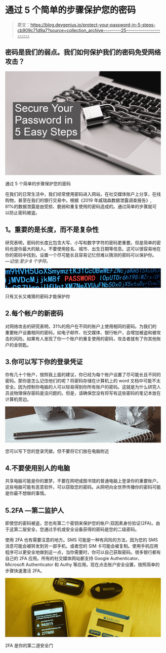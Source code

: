 # 通过 5 个简单的步骤保护您的密码

> 原文：<https://blog.devgenius.io/protect-your-password-in-5-steps-cb909c71d9a7?source=collection_archive---------25----------------------->

## 密码是我们的弱点。我们如何保护我们的密码免受网络攻击？

![](img/13511f5526d5e0eed7d8e1faf71d6fac.png)

通过 5 个简单的步骤保护您的密码

在我们的日常生活中，我们经常使用密码进入网站，在社交媒体账户上分享，在线购物，甚至在我们的银行交易中。根据《2019 年威瑞森数据泄露调查报告》, 81%的数据泄露是由受损、脆弱和重复使用的密码造成的。通过简单的步骤就可以防止密码被盗。

## **1。重要的是长度，而不是复杂性**

研究表明，密码的长度比包含大写、小写和数字字符的密码更重要。但是简单的密码也是你最大的敌人。不要使用姓名、城市、出生日期等信息。这可以很容易地在你的密码中找到。设置一个尽可能长且容易记忆但难以猜测的密码可以保护你。 *—记住:至少 8 个字符。*

![](img/13433fb8dbf41a710b7ece3e4b5d38d9.png)

只有又长又难猜的密码才能保护你

## 2.每个帐户的新密码

对网络攻击的研究表明，31%的用户在不同的账户上使用相同的密码。为我们的重要帐户设置相同的密码，如电子邮件、社交媒体、银行帐户，会增加被盗和被攻击的风险。如果有人发现了你一个账户的重复使用的密码，攻击者就有了你其他账户的金钥匙。

## 3.你可以写下你的登录凭证

你有几十个账户，按照我上面的建议，你已经为每个账户设置了尽可能长且不同的密码。那你是怎么记住他们的呢？将密码存储在计算机上的 word 文档中可能不太安全。因为控制你电脑的人可以轻易得到你所有账户的密码。这就是为什么研究人员说物理保存密码是没问题的。但是，请确保您没有将写有这些密码的笔记本放在计算机旁边。

![](img/9865615468fc4e047d146d4837a5626a.png)

您可以写下您的登录凭据，但不要将它们放在电脑附近

## 4.不要使用别人的电脑

共享电脑可能是你的噩梦。不要在网吧或图书馆的普通电脑上登录你的重要账户。这些电脑可能有恶意软件，可以窃取您的密码。从网吧向全世界传播你的密码可能是你最不想做的事情。

## 5.2FA —第二监护人

即使您的密码被盗，您也有第二个密钥来保护您的帐户:双因素身份验证(2FA)。由于这第二层安全，您通过手机或安全设备获得的密码是您的二级密码。

使用 2FA 也有需要注意的地方。SMS 可能是一种有风险的方法，因为您的 SMS 消息可能会被转发到另一部手机，或者您的 SIM 卡可能会被复制。使用手机应用程序可以更安全地做到这一点，当你需要时，你可以自己获取密码。很多银行都有自己的 2FA 应用。所有的社交媒体网站都支持 Google Authenticator、Microsoft Authenticator 和 Authy 等应用。现在点击账户安全设置，按照简单的步骤快速激活 2FA。

![](img/cdbaaf1e091e52fc534dcaf9c0bd6616.png)

2FA 是你的第二道安全门